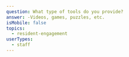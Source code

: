 ```yaml
---
question: What type of tools do you provide?
answer: -Videos, games, puzzles, etc.
isMobile: false
topics:
  - resident-engagement
userTypes:
  - staff
---
```

